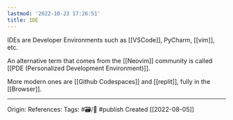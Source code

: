 ```yaml
---
lastmod: '2022-10-23 17:26:51'
title: IDE
---
```


IDEs are Developer Environments such as [[VSCode]], PyCharm, [[vim]], etc.

An alternative term that comes from the [[Neovim]] community is called [[PDE (Personalized Development Environment)]].

More modern ones are [[Github Codespaces]] and [[replit]], fully in the [[Browser]].

---
Origin: 
References: 
Tags: #🗃/🌻 #publish 
Created [[2022-08-05]]